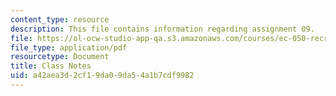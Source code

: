```yaml
---
content_type: resource
description: This file contains information regarding assignment 09.
file: https://ol-ocw-studio-app-qa.s3.amazonaws.com/courses/ec-050-recreate-experiments-from-history-inform-the-future-from-the-past-galileo-january-iap-2010/a42aea3d2cf19da09da54a1b7cdf9982_MITEC_050IAP10_assn09.pdf
file_type: application/pdf
resourcetype: Document
title: Class Notes
uid: a42aea3d-2cf1-9da0-9da5-4a1b7cdf9982
---
```

